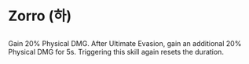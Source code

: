 # Zorro (하)

##

Gain 20% Physical DMG. After Ultimate Evasion, gain an additional 20% Physical DMG for 5s. Triggering this skill again resets the duration.
